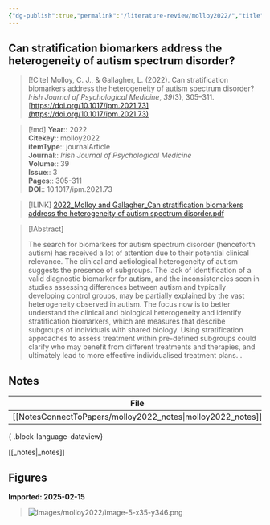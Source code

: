 ```yaml
---
{"dg-publish":true,"permalink":"/literature-review/molloy2022/","title":"Can stratification biomarkers address the heterogeneity of autism spectrum disorder?","tags":["autism","biomarkers","stratification"]}
---
```



## Can stratification biomarkers address the heterogeneity of autism spectrum disorder?

> [!Cite]
> Molloy, C. J., & Gallagher, L. (2022). Can stratification biomarkers address the heterogeneity of autism spectrum disorder? _Irish Journal of Psychological Medicine_, _39_(3), 305–311. [https://doi.org/10.1017/ipm.2021.73](https://doi.org/10.1017/ipm.2021.73)


>[!md]
> **Year**:: 2022   
> **Citekey**:: molloy2022  
> **itemType**:: journalArticle  
> **Journal**:: *Irish Journal of Psychological Medicine*  
> **Volume**:: 39  
> **Issue**:: 3   
> **Pages**:: 305-311  
> **DOI**:: 10.1017/ipm.2021.73    

> [!LINK] 
> [2022_Molloy and Gallagher_Can stratification biomarkers address the heterogeneity of autism spectrum disorder.pdf](zotero://select/library/items/5RTF2GCT)

> [!Abstract]
>
> The search for biomarkers for autism spectrum disorder (henceforth autism) has received a lot of attention due to their potential clinical relevance. The clinical and aetiological heterogeneity of autism suggests the presence of subgroups. The lack of identification of a valid diagnostic biomarker for autism, and the inconsistencies seen in studies assessing differences between autism and typically developing control groups, may be partially explained by the vast heterogeneity observed in autism. The focus now is to better understand the clinical and biological heterogeneity and identify stratification biomarkers, which are measures that describe subgroups of individuals with shared biology. Using stratification approaches to assess treatment within pre-defined subgroups could clarify who may benefit from different treatments and therapies, and ultimately lead to more effective individualised treatment plans.
>.
> 


## Notes

| File                                                           | file.name        |
| -------------------------------------------------------------- | ---------------- |
| [[NotesConnectToPapers/molloy2022_notes\|molloy2022_notes]] | molloy2022_notes |

{ .block-language-dataview}

[[_notes\|_notes]]

## Figures

**Imported: 2025-02-15**

> ![Images/molloy2022/image-5-x35-y346.png](/img/user/Images/molloy2022/image-5-x35-y346.png)